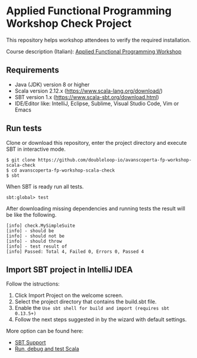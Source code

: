 # Applied Functional Programming Workshop Check Project
This repository helps workshop attendees to verify the required installation.

Course description (Italian):
[Applied Functional Programming Workshop](https://www.avanscoperta.it/it/training/applied-functional-programming-workshop/)

## Requirements
- Java (JDK) version 8 or higher
- Scala version 2.12.x (https://www.scala-lang.org/download/)
- SBT version 1.x (https://www.scala-sbt.org/download.html)
- IDE/Editor like: IntelliJ, Eclipse, Sublime, Visual Studio Code, Vim or Emacs

## Run tests
Clone or download this repository, enter the project directory and execute SBT in interactive mode.
```
$ git clone https://github.com/doubleloop-io/avanscoperta-fp-workshop-scala-check
$ cd avanscoperta-fp-workshop-scala-check
$ sbt
```
When SBT is ready run all tests.
```
sbt:global> test
```
After downloading missing dependencies and running tests the result will be like the following.
```
[info] check.MySimpleSuite
[info] - should be
[info] - should not be
[info] - should throw
[info] - test result of
[info] Passed: Total 4, Failed 0, Errors 0, Passed 4
```

## Import SBT project in IntelliJ IDEA
Follow the istructions:
1. Click Import Project on the welcome screen.
2. Select the project directory that contains the build.sbt file.
3. Enable the `Use sbt shell for build and import (requires sbt 0.13.5+)`
4. Follow the next steps suggested in by the wizard with default settings.

More option can be found here:
- [SBT Support](https://www.jetbrains.com/help/idea/sbt-support.html)
- [Run, debug and test Scala](https://www.jetbrains.com/help/idea/run-debug-and-test-scala.html)